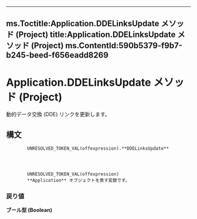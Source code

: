 

---
ms.Toctitle:Application.DDELinksUpdate メソッド (Project)
title:Application.DDELinksUpdate メソッド (Project)
ms.ContentId:590b5379-f9b7-b245-beed-f656eadd8269
---
# Application.DDELinksUpdate メソッド (Project)




動的データ交換 (DDE) リンクを更新します。

## 構文

            UNRESOLVED_TOKEN_VAL(offexpression).**DDELinksUpdate**




            UNRESOLVED_TOKEN_VAL(offexpression)
            **Application** オブジェクトを表す変数です。

### 戻り値
**ブール型 (Boolean)**






